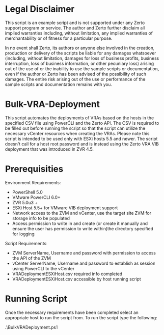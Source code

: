# Legal Disclaimer
This script is an example script and is not supported under any Zerto support program or service. The author and Zerto further disclaim all implied warranties including, without limitation, any implied warranties of merchantability or of fitness for a particular purpose.

In no event shall Zerto, its authors or anyone else involved in the creation, production or delivery of the scripts be liable for any damages whatsoever (including, without limitation, damages for loss of business profits, business interruption, loss of business information, or other pecuniary loss) arising out of the use of or the inability to use the sample scripts or documentation, even if the author or Zerto has been advised of the possibility of such damages. The entire risk arising out of the use or performance of the sample scripts and documentation remains with you.

# Bulk-VRA-Deployment
This script automates the deployments of VRAs based on the hosts in the specified CSV file using PowerCLI and the Zerto API. The CSV is required to be filled out before running the script so that the script can utilize the necessary vCenter resources when creating the VRAs. Please note this script is intended to be used only with ESXi hosts 5.5 and newer. The script doesn't call for a host root password and is instead using the Zerto VRA VIB deployment that was introduced in ZVR 4.5. 

# Prerequisities 
Environment Requirements:
- PowerShell 5.0 
- VMware PowerCLI 6.0+
- ZVR 5.0u3 + 
- ESXi Host 5.5+ for VMware VIB deployment support 
- Network access to the ZVM and vCenter, use the target site ZVM for storage info to be populated
- Access permission to write in and create (or create it manually and ensure the user has permission to write within)the directory specified for logging


Script Requirements: 
- ZVM ServerName, Username and password with permission to access the API of the ZVM
- vCenter ServerName, Username and password to establish as session using PowerCLI to the vCenter
- VRADeploymentESXiHost.csv required info completed
- VRADeploymentESXiHost.csv accessible by host running script 

# Running Script 
Once the necessary requirements have been completed select an appropriate host to run the script from. To run the script type the following:

.\BulkVRADeployment.ps1

